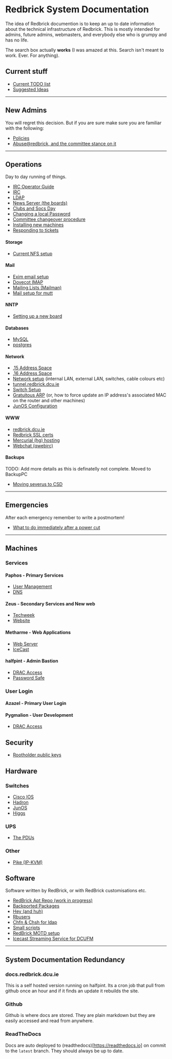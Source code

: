 # Redbrick System Documentation

The idea of Redbrick documention is to keep an up to date information about the
technical infrastructure of Redbrick. This is mostly intended for admins, future
admins, webmasters, and everybody else who is grumpy and has no life.

The search box actually **works** (I was amazed at this. Search isn't meant to
work. Ever. For anything).

## Current stuff

* [Current TODO list](/plans/TODO-2017)
* [Suggested Ideas](/plans/project-ideas)

---

## New Admins
You will regret this decision. But if you are sure make sure you are familiar
with the following:

* [Policies](/procedures/policies)
* [Abuse@redbrick, and the committee stance on it](/procedures/abuse)

---

## Operations
Day to day running of things.

* [IRC Operator Guide](/procedures/irc_operator)
* [IRC](/services/irc)
* [LDAP](/services/ldap)
* [News Server (the boards)](/services/news)
* [Clubs and Socs Day](/procedures/rrs)
* [Changing a local Password](/procedures/passwd)
* [Committee changeover procedure](/procedures/committeechangeover)
* [Installing new machines](/procedures/newinstalls)
* [Responding to tickets](/procedures/ticketing)

#### Storage

* [Current NFS setup](/services/nfs)

#### Mail

* [Exim email setup](/services/exim)
* [Dovecot IMAP](/services/dovecot)
* [Mailing Lists (Mailman)](/services/mailman)
* [Mail setup for mutt](/procedures/mail_setup)

#### NNTP

* [Setting up a new board](/procedures/newboard)

#### Databases

* [MySQL](/services/mysql)
* [postgres](/services/postgres)

#### Network

* [.15 Address Space](/network/mainaddressspace)
* [.16 Address Space](/legacy/network/vmaddressspace)
* [Network setup](/network/networksetup) (internal LAN, external LAN, switches, cable
	colours etc)
* [tunnel.redbrick.dcu.ie](/services/tunnel.redbrick.dcu.ie)
* [Switch Setup](/procedures/switch)
* [Gratuitous ARP](/procedures/gratuitousarp) (or, how to force update an IP address's
	associated MAC on the router and other machines)
* [JunOS Configuration](/network/junos)

#### WWW

* [redbrick.dcu.ie](/web/redbrick.dcu.ie)
* [Redbrick SSL certs](/procedures/ssl)
* [Mercurial (hg) hosting](/services/hg)
* [Webchat (qwebirc)](/web/webchat)


#### Backups
TODO: Add more details as this is definatelly not complete.
Moved to BackupPC

* [Moving severus to CSD](/procedures/severuscolocation)

---
## Emergencies
After each emergency remember to write a postmortem!

* [What to do immediately after a power cut](/procedures/post_powercut)

---

## Machines

### Services
#### Paphos - Primary Services

* [User Management](/procedures/useradm)
* [DNS](/services/bind9)

#### Zeus - Secondary Services and New web

* [Techweek](/web/techweek)
* [Website](/web/website)

#### Metharme - Web Applications

* [Web Server](/web/apache24)
* [IceCast](/services/icecast2)

#### halfpint - Admin Bastion

* [DRAC Access](/procedures/dracaccess)
* [Password Safe](/procedures/pwsafe)

### User Login

#### Azazel - Primary User Login

#### Pygmalion - User Development

* [DRAC Access](/procedures/dracaccess)

## Security

* [Rootholder public keys](/procedures/gpgkeys)

## Hardware

### Switches

* [Cisco IOS](/network/ciscoios)
* [Hadron](/network/hadron)
* [JunOS](/network/junos)
* [Higgs](/network/higgs)

### UPS

* [The PDUs](/machines/the_pdus)

### Other

* [Pike (IP-KVM)](/network/pike)

## Software
Software written by RedBrick, or with RedBrick customisations etc.

* [RedBrick Apt Repo (work in progress)](/procedures/redbrick-apt)
* [Backported Packages](/procedures/backport-packages)
* [Hey (and huh)](/services/hey)
* [Rbusers](/procedures/rbusers)
* [Chfn & Chsh for ldap](/procedures/ldapchshchfn)
* [Small scripts](/procedures/rbscripts)
* [RedBrick MOTD setup](/services/unifiedmotd)
* [Icecast Streaming Service for DCUFM](/services/icecast2)

---

## System Documentation Redundancy

### docs.redbrick.dcu.ie
This is a self hosted version running on halfpint. Its a cron job that pull from
github once an hour and if it finds an update it rebuilds the site.

### Github
Github is where docs are stored. They are plain markdown but they
are easily accessed and read from anywhere.

###  ReadTheDocs
Docs are auto deployed to (readthedocs)[https://readthedocs.io] on commit to the `latest` branch.
They should always be up to date.
